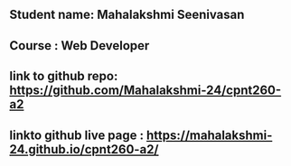## Student name: Mahalakshmi Seenivasan

## Course : Web Developer

## link to github repo: https://github.com/Mahalakshmi-24/cpnt260-a2

## linkto github live page : https://mahalakshmi-24.github.io/cpnt260-a2/
